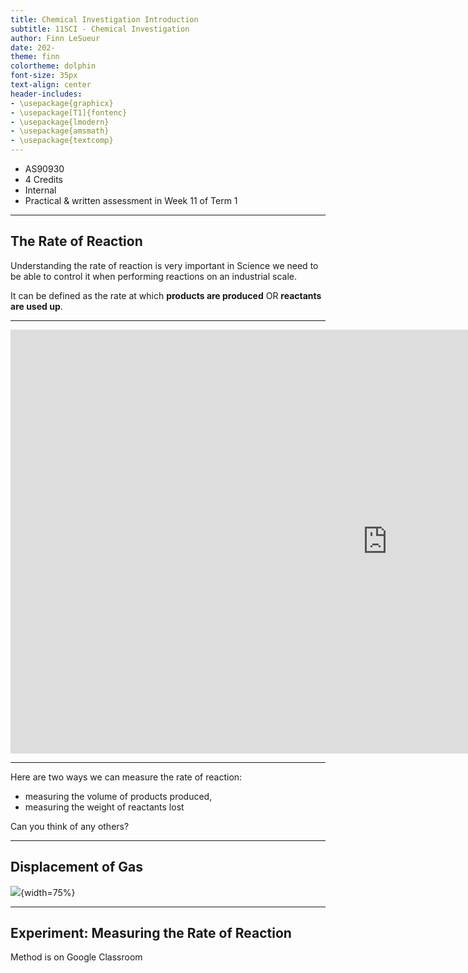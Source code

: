 ```yaml
---
title: Chemical Investigation Introduction
subtitle: 11SCI - Chemical Investigation
author: Finn LeSueur
date: 202-
theme: finn
colortheme: dolphin
font-size: 35px
text-align: center
header-includes:
- \usepackage{graphicx}
- \usepackage[T1]{fontenc}
- \usepackage{lmodern}
- \usepackage{amsmath}
- \usepackage{textcomp}
---
```


- AS90930
- 4 Credits
- Internal
- Practical & written assessment in Week 11 of Term 1

---

## The Rate of Reaction

Understanding the rate of reaction is very important in Science we need to be able to control it when performing reactions on an industrial scale.

It can be defined as the rate at which __products are produced__ OR __reactants are used up__.

---

<iframe width="1206" height="678" src="https://www.youtube.com/embed/NhdtqnEfa9w" frameborder="0" allow="accelerometer; autoplay; encrypted-media; gyroscope; picture-in-picture" allowfullscreen></iframe>

---

Here are two ways we can measure the rate of reaction:

- measuring the volume of products produced,
- measuring the weight of reactants lost

Can you think of any others?

---

## Displacement of Gas

![](assets/1-displacement.png){width=75%}

---

## Experiment: Measuring the Rate of Reaction

Method is on Google Classroom

